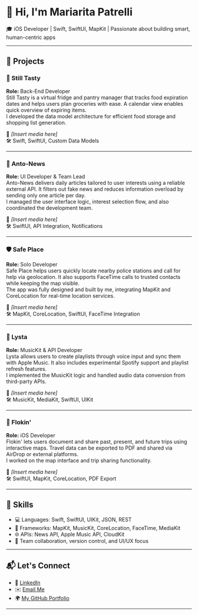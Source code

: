 # 👋 Hi, I'm Mariarita Patrelli

🎓 iOS Developer | Swift, SwiftUI, MapKit | Passionate about building smart, human-centric apps

---

## 🚀 Projects

### 🧊 Still Tasty
**Role:** Back-End Developer  
Still Tasty is a virtual fridge and pantry manager that tracks food expiration dates and helps users plan groceries with ease. A calendar view enables quick overview of expiring items.  
I developed the data model architecture for efficient food storage and shopping list generation.

📸 *[Insert media here]*  
🛠️ Swift, SwiftUI, Custom Data Models

---

### 📰 Anto-News
**Role:** UI Developer & Team Lead  
Anto-News delivers daily articles tailored to user interests using a reliable external API. It filters out fake news and reduces information overload by sending only one article per day.  
I managed the user interface logic, interest selection flow, and also coordinated the development team.

📸 *[Insert media here]*  
🛠️ SwiftUI, API Integration, Notifications

---

### 🛡️ Safe Place
**Role:** Solo Developer  
Safe Place helps users quickly locate nearby police stations and call for help via geolocation. It also supports FaceTime calls to trusted contacts while keeping the map visible.  
The app was fully designed and built by me, integrating MapKit and CoreLocation for real-time location services.

📸 *[Insert media here]*  
🛠️ MapKit, CoreLocation, SwiftUI, FaceTime Integration

---

### 🎵 Lysta
**Role:** MusicKit & API Developer  
Lysta allows users to create playlists through voice input and sync them with Apple Music. It also includes experimental Spotify support and playlist refresh features.  
I implemented the MusicKit logic and handled audio data conversion from third-party APIs.

📸 *[Insert media here]*  
🛠️ MusicKit, MediaKit, SwiftUI, UIKit

---

### 🧳 Flokin'
**Role:** iOS Developer  
Flokin' lets users document and share past, present, and future trips using interactive maps. Travel data can be exported to PDF and shared via AirDrop or external platforms.  
I worked on the map interface and trip sharing functionality.

📸 *[Insert media here]*  
🛠️ SwiftUI, MapKit, CoreLocation, PDF Export

---

## 💼 Skills

- 💻 Languages: Swift, SwiftUI, UIKit, JSON, REST
- 📍 Frameworks: MapKit, MusicKit, CoreLocation, FaceTime, MediaKit
- 🌐 APIs: News API, Apple Music API, CloudKit
- 👥 Team collaboration, version control, and UI/UX focus

---

## 📬 Let's Connect

- 💼 [LinkedIn](https://www.linkedin.com/in/mariarita-patrelli-03709a364/)
- ✉️ [Email Me](mariaritapatrelli@gmail.com)
- 🌍 [My GitHub Portfolio](https://github.com/MariaritaPatrelli)

---
